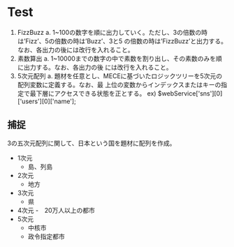 # Test

1. FizzBuzz
a. 1~100の数字を順に出力していく。ただし、3の倍数の時は’Fizz’、5の倍数の時は’Buzz’、3と5
の倍数の時は’FizzBuzz’と出力する。なお、各出力の後には改行を入れること。
2. 素数算出
a. 1~10000までの数字の中で素数を割り出し、その素数のみを順に出力する。なお、各出力の後 には改行を入れること。
3. 5次元配列
a. 題材を任意とし、MECEに基づいたロジックツリーを5次元の配列変数に定義する。なお、最
       上位の変数からインデックスまたはキーの指定で最下層にアクセスできる状態を正とする。
ex) $webService['sns'][0]['users'][0]['name'];

## 捕捉
3の五次元配列に関して、日本という国を題材に配列を作成。
- 1次元
  - 島、列島
- 2次元
  - 地方
- 3次元
  - 県
- 4次元
  -　20万人以上の都市
- 5次元
  - 中核市
  - 政令指定都市

